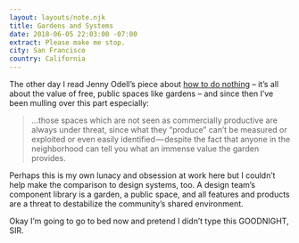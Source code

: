 ```yaml
---
layout: layouts/note.njk
title: Gardens and Systems
date: 2018-06-05 22:03:00 -07:00
extract: Please make me stop.
city: San Francisco
country: California
---
```


The other day I read Jenny Odell’s piece about [how to do nothing](https://medium.com/@the_jennitaur/how-to-do-nothing-57e100f59bbb) – it’s all about the value of free, public spaces like gardens – and since then I’ve been mulling over this part especially:

> …those spaces which are not seen as commercially productive are always under threat, since what they “produce” can’t be measured or exploited or even easily identified — despite the fact that anyone in the neighborhood can tell you what an immense value the garden provides.

Perhaps this is my own lunacy and obsession at work here but I couldn’t help make the comparison to design systems, too. A design team’s component library is a garden, a public space, and all features and products are a threat to destabilize the community’s shared environment.

Okay I’m going to go to bed now and pretend I didn’t type this GOODNIGHT, SIR.
